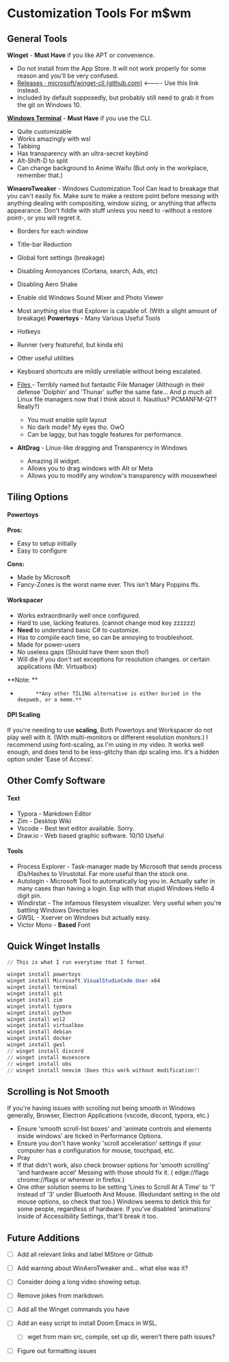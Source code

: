 # Customization Tools For  m$wm

## General Tools

**Winget** - **Must Have** if you like APT or convenience.

  * Do not install from the App Store. It will not work properly for some reason and you'll be very confused. 
  * [Releases · microsoft/winget-cli (github.com)](https://github.com/microsoft/winget-cli/releases) <---- Use this link instead.
  * Included by default supposedly, but probably still need to grab it from the git on Windows 10. 
  
**[Windows Terminal](https://www.microsoft.com/en-us/p/windows-terminal/9n0dx20hk701?activetab=pivot:overviewtab)**  - **Must Have** if you use the CLI.
  * Quite customizable
  * Works amazingly with wsl
  * Tabbing
  * Has transparency with an ultra-secret keybind
  * Alt-Shift-D to split
  * Can change background to Anime Waifu (But only in the workplace, remember that.)

**WinaeroTweaker** - Windows Customization Tool
Can lead to breakage that you can't easily fix. Make sure to make a restore point before messing with anything dealing with compositing, window sizing, or anything that affects appearance. Don't fiddle with stuff unless you need to -without a restore point-, or you will regret it. 
  * Borders for each window
  * Title-bar Reduction
  * Global font settings (breakage)
  * Disabling Annoyances (Cortana, search, Ads, etc)
  * Disabling Aero Shake
  * Enable old Windows Sound Mixer and Photo Viewer
  * Most anything else that Explorer is capable of. (With a slight amount of breakage)
**Powertoys** - Many Various Useful Tools
  * Hotkeys
  * Runner (very featureful, but kinda eh)
  * Other useful utilities
  * Keyboard shortcuts are mildly unreliable without being escalated.

* [Files ](https://www.microsoft.com/en-us/p/files/9nghp3dx8hdx?activetab=pivot:overviewtab) - Terribly named but fantastic File Manager (Although in their defense 'Dolphin' and 'Thunar' suffer the same fate... And p much all Linux file managers now that I think about it. Nautilus? PCMANFM-QT? Really?)
  * You must enable split layout
  * No dark mode? My eyes tho. OwO
  * Can be laggy, but has toggle features for performance.

* **AltDrag** - Linux-like dragging and Transparency in Windows
  * Amazing lil widget.
  * Allows you to drag windows with Alt or Meta
  * Allows you to modify any window's transparency with mousewheel

## Tiling Options

#### **Powertoys**

**Pros:**
* Easy to setup initially
* Easy to configure

**Cons:**
*	Made by Microsoft
* Fancy-Zones is the worst name ever. This isn't Mary Poppins ffs.

#### **Workspacer**

* Works extraordinarily well once configured.
* Hard to use, lacking features. (cannot change mod key zzzzzz)
* **Need** to understand basic C# to customize.
* Has to compile each time, so can be annoying to troubleshoot.
* Made for power-users
* No useless gaps (Should have them soon tho!)
* Will die if you don't set exceptions for resolution changes. or certain applications (Mr. Virtualbox)

**Note: **

*			**Any other TILING alternative is either buried in the deepweb, or a meme.**

#### **DPI Scaling**

If you're needing to use **scaling**, Both Powertoys and Workspacer do not play well with it. (With multi-monitors or different resolution monitors.) I recommend using font-scaling, as I'm using in my video. It works well enough, and does tend to be less-glitchy than dpi scaling imo. It's a hidden option under 'Ease of Access'. 

## Other Comfy Software

#### **Text**

- Typora - Markdown Editor
- Zim - Desktop Wiki
- Vscode - Best text editor available. Sorry.
- Draw.io - Web based graphic software. 10/10 Useful

#### **Tools**

* Process Explorer - Task-manager made by Microsoft that sends process IDs/Hashes to Virustotal. Far more useful than the stock one.
* Autologin - Microsoft Tool to automatically log you in. Actually safer in many cases than having a login. Esp with that stupid Windows Hello 4 digit pin.
* Windirstat - The infamous filesystem visualizer. Very useful when you're battling Windows Directories
* GWSL - Xserver on Windows but actually easy. 
* Victor Mono - **Based** Font

## Quick Winget Installs

``` powershell
// This is what I run everytime that I format.

winget install powertoys
winget install Microsoft.VisualStudioCode.User-x64
winget install terminal
winget install git
winget install zim
winget install typora
winget install python
winget install wsl2
winget install virtualbox
winget install debian
winget install docker
winget install gwsl
// winget install discord
// winget install musescore
// winget install obs
// winget install neovim (Does this work without modification?)
```
## Scrolling is Not Smooth
If you're having issues with scrolling not being smooth in Windows generally, Browser, Electron Applications (vscode, discord, typora, etc.)
  + Ensure 'smooth scroll-list boxes' and 'animate controls and elements inside windows' are ticked in Performance Options.
  + Ensure you don't have wonky 'scroll acceleration' settings if your computer has a configuration for mouse, touchpad, etc.
  + Pray
  + If that didn't work, also check browser options for 'smooth scrolling' 'and hardware accel' Messing with those should fix it.
  ( edge://flags chrome://flags or wherever in firefox.)
  + One other solution seems to be setting 'Lines to Scroll At A Time' to '1' instead of '3' under Bluetooth And Mouse. (Redundant setting in the old mouse options, so check that too.) 
Windows seems to detick this for some people, regardless of hardware. If you've disabled 'animations' inside of Accessibility Settings, that'll break it too. 


## Future Additions

- [ ]  Add all relevant links and label MStore or Github
- [ ] Add warning about WinAeroTweaker and... what else was it?
- [ ] Consider doing a long video showing setup. 
- [ ] Remove jokes from markdown.
- [ ] Add all the Winget commands you have
- [ ] Add an easy script to install Doom Emacs in WSL.
  - [ ] wget from main src, compile, set up dir, weren't there path issues?
- [ ] Figure out formatting issues



